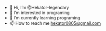 - 👋 Hi, I’m @Hekator-legendary
- 👀 I’m interested in programing
- 🌱 I’m currently learning programing
- 📫 How to reach me hekator0805@gmail.com
